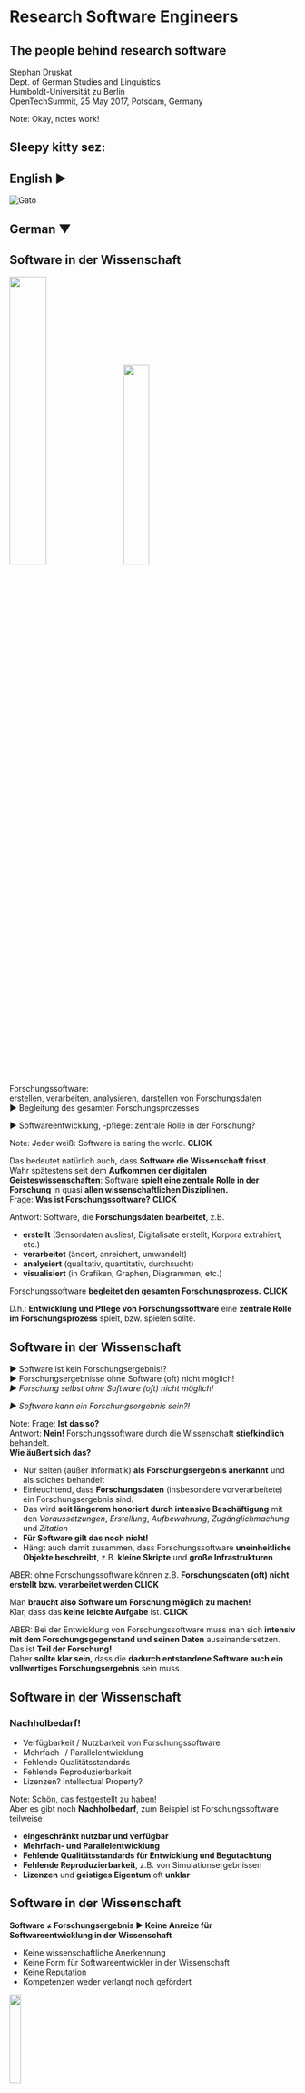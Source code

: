 # Research Software Engineers

## The people behind research software 

Stephan Druskat  
Dept. of German Studies and Linguistics  
Humboldt-Universität zu Berlin  
OpenTechSummit, 25 May 2017, Potsdam, Germany

Note:
Okay, notes work!



## Sleepy kitty sez:  

## English ▶

![Gato](./img/gif.gif)

## German ▼


## Software in der Wissenschaft

<img src="./img/software-world.png" style="border:0; background-color:transparent; width: 36%; height: auto;">&#160;&#160;&#160;&#160;
<img src="./img/software-science.png" style="border:0; background-color:transparent; width: 30%; height: auto;" class="fragment">

Forschungssoftware:  
erstellen, verarbeiten, analysieren, darstellen von Forschungsdaten  
▶ Begleitung des gesamten Forschungsprozesses
<!-- .element class="fragment" -->

▶ Softwareentwicklung, -pflege: zentrale Rolle in der Forschung?
<!-- .element class="fragment" -->

Note:
Jeder weiß: Software is eating the world. **CLICK** 

Das bedeutet natürlich auch, dass **Software die Wissenschaft frisst.**  
Wahr spätestens seit dem **Aufkommen der digitalen Geisteswissenschaften**: Software **spielt eine zentrale Rolle in der Forschung** in quasi **allen wissenschaftlichen Disziplinen.**  
Frage: **Was ist Forschungssoftware?**  **CLICK**

Antwort: Software, die **Forschungsdaten bearbeitet**, z.B.  

- **erstellt** (Sensordaten ausliest, Digitalisate erstellt, Korpora extrahiert, etc.)
- **verarbeitet** (ändert, anreichert, umwandelt)
- **analysiert** (qualitativ, quantitativ, durchsucht)
- **visualisiert** (in Grafiken, Graphen, Diagrammen, etc.)
 
Forschungssoftware **begleitet den gesamten Forschungsprozess.**  **CLICK**

D.h.: **Entwicklung und Pflege von Forschungssoftware** eine **zentrale Rolle im Forschungsprozess** spielt, bzw. spielen sollte.


## Software in der Wissenschaft

▶ Software ist kein Forschungsergebnis!?  
▶ Forschungsergebnisse ohne Software (oft) nicht möglich!  
*▶ Forschung selbst ohne Software (oft) nicht möglich!*  
<!-- .element class="fragment" -->
*▶ Software kann ein Forschungsergebnis sein?!*  
<!-- .element class="fragment" -->

Note:
Frage: **Ist das so?**  
Antwort: **Nein!** Forschungssoftware durch die Wissenschaft **stiefkindlich** behandelt.  
**Wie äußert sich das?**
 
- Nur selten (außer Informatik) **als Forschungsergebnis anerkannt** und als solches behandelt    
- Einleuchtend, dass **Forschungsdaten** (insbesondere vorverarbeitete) ein Forschungsergebnis sind.  
- Das wird **seit längerem honoriert durch intensive Beschäftigung** mit den *Voraussetzungen*, *Erstellung*, *Aufbewahrung*, *Zugänglichmachung* und *Zitation*
- **Für Software gilt das noch nicht!**
- Hängt auch damit zusammen, dass Forschungssoftware **uneinheitliche Objekte beschreibt**, z.B. **kleine Skripte** und **große Infrastrukturen**
 
ABER: ohne Forschungssoftware können z.B. **Forschungsdaten (oft) nicht erstellt bzw. verarbeitet werden** **CLICK** 

Man **braucht also Software um  Forschung möglich zu machen!**    
Klar, dass das **keine leichte Aufgabe** ist. **CLICK**  

ABER: Bei der Entwicklung von Forschungssoftware muss man sich **intensiv mit dem Forschungsgegenstand und seinen Daten** auseinandersetzen.  
Das ist **Teil der Forschung!**  
Daher **sollte klar sein**, dass die **dadurch entstandene Software auch ein vollwertiges Forschungsergebnis** sein muss.


## Software in der Wissenschaft

### Nachholbedarf!

- Verfügbarkeit / Nutzbarkeit von Forschungssoftware
- Mehrfach- / Parallelentwicklung
- Fehlende Qualitätsstandards
- Fehlende Reproduzierbarkeit
- Lizenzen? Intellectual Property?

Note:
Schön, das festgestellt zu haben!  
Aber es gibt noch **Nachholbedarf**, zum Beispiel ist Forschungssoftware teilweise   
 
- **eingeschränkt nutzbar und verfügbar**
- **Mehrfach- und Parallelentwicklung**
- **Fehlende Qualitätsstandards für Entwicklung und Begutachtung**  
- **Fehlende Reproduzierbarkeit**, z.B. von Simulationsergebnissen
- **Lizenzen** und **geistiges Eigentum** oft **unklar**


## Software in der Wissenschaft

**Software ≠ Forschungsergebnis ▶ Keine Anreize für Softwareentwicklung in der Wissenschaft**

- Keine wissenschaftliche Anerkennung
- Keine Form für Softwareentwickler in der Wissenschaft
- Keine Reputation
- Kompetenzen weder verlangt noch gefördert

<img src="./img/angry.png" style="border:0; background-color:transparent; width: 20%; height: auto;" class="fragment">

Note:
**Das Problem ist:** Wenn also Forschungssoftware **kein vollwertiges Forschungsergebnis** ist, dann heißt das:  
Es gibt **keine Anreize, Software in der Wissenschaft zu entwickeln** um die genannten Probleme zu lösen  
Konkret:
 
- **Anerkennung** von Softwareentwicklung als **wissenschaftliche Leistung fehlt**
- Kein **definierter Platz** für Softwareentwickler in der Wissenschaft: keine passenden Stellenbeschreibungen, Jobtitel, Vergütungskategorien, etc.
- **Leistungen im Bereich Software nicht verankert im wiss. Reputationssystem** (Zitate, Bewertungsmaße, etc.)
- **Kompetenzen** im Software Engineering werden **weder verlangt noch gefördert**  

Das Ergebnis davon ist: **CLICK**


## Software in der Wissenschaft

Immerhin: ein (informeller) Jobtitel!

## <span style="color:green;">Research Software Engineer</span> (RSE)

<img src="./img/unicorn.png" style="border:0; background-color:transparent; width: 20%; height: auto;">

Note:
Immerhin, **eine Lösung gibt es**: einen informellen Jobtitel: Research Software Engineer!  
Frage: Was ist ein RSE?


## Research Software Engineers?

Bekannte Merkmale:

- angestellt, um Software für die Forschung entwickeln;
- verbringen wesentliche mehr Arbeitszeit mit Softwareentwicklung als mit anderer Forschung;
- sitzen auf PostDoc-Stellen, obwohl sie Software entwickeln;
- kümmern sich "um den Computerkram der Forschungsgruppe";
- sind keine Ko-Autoren bei Veröffentlichungen die auf ihrer Software beruhen;
- haben keine Maße für das Vorantreiben ihrer Karriere;

<img src="./img/nerd.png" style="border:0; background-color:transparent; width: 20%; height: auto;">

Note:
Forschungssoftware wird **von Personen in den unterschiedlichsten Rollen entwickelt**  
Alle lassen sich **unter RSE zusammenfassen**  
Man erkennt RSEs zum Beispiel **an folgenden Merkmalen**
 
- angestellt, um Software für die Forschung zu entwickeln;
- verbringen **wesentliche Teile ihrer Arbeitszeit** damit Software zu entwickeln statt mit anderen Forschungstätigkeiten;
- **sitzen auf PostDoc-Stellen**, obwohl sie vornehmlich Forschungssoftware entwickeln;
- werden vorgestellt als **die, die "sich um den Computerkram der Forschungsgruppe kümmern"**
- **tauchen nicht als Ko-Autoren von Veröffentlichungen auf**, obwohl sie eine **wichtige Rolle in der Entwicklung der Forschungssoftware** gespielt haben, mit der die Veröffentlichung entstanden ist;
- haben **keine Hilfsmaße zum Vorantreiben** der wissenschaftlichen **Karriere** (Veröffentlichungen), obwohl sie **wichtige Beiträge zur Forschung** gelesitet haben, nur eben **durch Software**


## Research Software Engineers!

<img src="./img/ssi.jpg" style="border:0; background-color:transparent; width: auto; height: 400px;">
<img src="./img/barista.png" style="border:0; background-color:transparent; width: auto; height: 400px;">

Note:
Man sollte verstehen: RSE ist vor allem eine **Rolle** und eine **Menge von Fähigkeiten**, die durch **tiefgreifende Einsicht in die Forschung** erweitert werden
 
Man kann auch sagen: **RSEs sind Menschen, die in der Forschung arbeiten, sich um Forschungssoftware kümmern und denen Software am Herzen liegt.** 

Auf der *Website des Software Sustainability Intitute* gibt es einen Blogpost von **Laurence Billingham**:
**Vergleich von RSEs mit Baristas**, weil wir mit *Respekt für die Rohstoffe* (Forschungsdaten) diese *handwerklich mit hochwertigen Werkzeugen* weiterverarbeiten.    
Man könnte auch sagen: **RSEs sind Kleinbauern**  (oder Großbauern), die **Rohstoffe umsichtig herstellen**.    
Oder: **Betriebe, die hochwertige Weiterverarbeitungsanlagen** bauen.    
Oder: eine Art **Familienbetrieb, der die optimale Espressomaschine** herstellt


## RSE-Initiativen

### UKRSE Association (2013)

### de-RSE (2016)

(16. September 2016: github.com/DE-RSE/www commit 4871e6740a678ddd9ba51db5e67cd6ea235cb9b2)

Note:
**Ein bißchen was Geschichtliches zum Begriff noch**  
Der Begriff des Research Software Engineers wurde in Großbritannien geprägt, wo sich im März 2012 am Queen's College Oxford erstmals eine Gruppe traf, um sich mit der Frage zu beschäftigen, warum es in der Wissenschaft keine Karrierepfade für Softwareentwickler gibt.  
Dies mündete schließlich im Beitrag "The Research Software Engineer" für die Konferenz "Digital Research", die im September 2012 ebenfalls in Oxford stattfand.  
Eine Folge davon war ein Workshop zum Thema ein Jahr später, ebenfalls in Oxford, und die anschließende Gründung der UKRSE Association, die Veranstalter der schließlich 2016 stattfindenden allerersten RSE-Konferenz in Manchester war.
 
Weil es **für Deutschland dieselben Herausforderungen gibt** liegt es nahe, hier **eine ähnliche Struktur aufzubauen**  
Genau das ist passiert: de-RSE ist sozusagen eine **Zweigstelle der UKRSE Association** 
-- **Stephan Janosch** (Max-Planck-Institut für Molekulare Zellbiologie und Genetik, Dresden)
-- **Martin Hammitzsch** hier aus Potsdam vom GFZ
-- **Frank Löffler** (Louisiana State University)


## de-RSE - Mitmachen!

- Interessenvertretung aller RSEs in Deutschland
- Herausforderungen aus regionaler Perspektive angehen
- Ein Forum bieten
- Alle RSEs sind willkommen!
	- Diskutieren
	- Lösungen entwickeln
	- Sich austauschen

Note:
Am Anfang: **GitHub-Page und Mailingliste**    
Inzwischen: **aktiver Slack-Channel**, Mailingliste **über 70 Mitglieder**, **Blog** auf der Website, **Meetup** bei Non-Textual Information in Hannover  
Nächste Schritte: Gründung **gemeinnütziger Verein** (z.B. um eine Konferenz organisieren zu können)
 
** Alle sollen mitmachen!**
 
- de-RSE als **Interessenvertretung aller RSEs** in Deutschland
- Herausforderungen **aus regionaler Perspektive** angehen  
- Alle sind willkommen! **Diskutieren**, **Lösungen entwickeln**, austauschen mit anderen Menschen, die **in der Forschung arbeiten, sich um Forschungssoftware kümmern und denen Software am Herzen liegt.**


## Danke!

### [de-rse.org](http://de-rse.org) (+ [Blog](http://www.de-rse.org/de/blog.html))

### [liste@de-RSE.org](mailto:liste@de-RSE.org)

### [de-rse.slack.com](https://de-rse.slack.com)

stephan.druskat@hu-berlin.de  
[@sdruskat](https://twitter.com/stdruskat)  
[Onlineversion](http://sdruskat.github.io/de-rse-ots-2017/)

<img src="./img/qrcode.png" style="border:0; background-color:transparent; width: auto; height: 200px;">


- http://de-rse.org
- http://rse.ac.uk
- https://www.software.ac.uk/blog/2016-11-17-not-so-brief-history-research-software-engineers
- http://digital-research-2012.oerc.ox.ac.uk/papers/the-research-software-engineer
- https://www.software.ac.uk/blog/2017-04-27-barista-mindset-how-treat-coding-craft
- "Nerd": Wikipedia user MGA73bot2 (CC-BY-SA-3.0)
- "Angry face": Wikipedia user Itsmefor3 (CC-BY-SA-4.0)
- "Better software better research": Software Sustainability Institute (CC-BY-NC-2.5)
- Blog Screenshot: Software Sustainability Institute (CC-BY-NC-2.5)
- Andere: CC0-1.0 



## Software in science

<img src="./img/software-world.png" style="border:0; background-color:transparent; width: 36%; height: auto;">&#160;&#160;&#160;&#160;
<img src="./img/software-science.png" style="border:0; background-color:transparent; width: 30%; height: auto;" class="fragment">

Resesarch software:  
Creation, processing, analysis, visualisation of research data  
▶ Along for the whole ride
<!-- .element class="fragment" -->

▶ Software development/maintenance: central role in research?
<!-- .element class="fragment" -->

Note:
Everybody knows that software is eating the world.  
This means, of course, that software is eating science, too. **CLICK**

True: at least since the **advent of the Digital Humanities**, software has played a central role in pretty much every scientific discipline.  
But **what is scientific software**, or research software?  **CLICK**

It is software that handles research data.  
This can mean that it

- creates research data (such as reading sensor data, digitizing texts, extracting corpora, etc.)
- processes research data (that is, changes it, enriches it, transforms it)
- analyses research data (be it qualitatively, quantitatively, or via search)
- visualizes research data (in graphics, graphs, diagrams, etc.)

As you can see, software is there for the whole research process.  **CLICK**

This also means that the development and maintenance of research software plays a central role in the research process.  
Or at least it should.



## Software in science

▶ Software is not a research result!?  
▶ Research results (often) impossible without software!  
*▶ Research itself (often) impossible without software!*  
<!-- .element class="fragment" -->
*▶ Software can be a research result?!*  
<!-- .element class="fragment" -->

Note:
Because up to now, **research software** has unfortunately been **treated a bit like Cinderella**, with science being the evil step mother.  
How is that?

For one part, software **is hardly ever recognized as a primary research outcome**, at least outside of computer science.  
People have recognized for a while now that **research data**, especially preprocessed research data, are in fact a research outcome.   
This not only makes sense, there has also been a relatively intensive discussion about the premises, elicitation and generation, storage and availability, and reference of research data for quite some time.  
The same cannot be said for software. Yet.  
This is also due to the fact that the term "research software" is used to describe a **wide variety of objects.**  
Research software can be anything from small scripts that have been created on the fly to solve a specific problem, or make an arduous task that much easier, to large software infrastructures with a large user base and millions of lines of code.  

The point that everyone seemed to have missed, though, is that **without software, other research outcomes (such as research data for example) can often not be created or processed** in the first place.  **CLICK**

In order **to enable research, therefore, software must be created**.  
The problem, and I think everybody here will know that, is that making software is not a trivial task.  **CLICK**

Now, add the fact that research per definition includes the scrutinous inspection of a research object and its data.  
Then, it **should become sufficiently clear that the product of this whole process**, namely the software product, **must be regarded a regular research outcome.**  



## Software in science

### A long way to go!

- Availability / usability of research software
- Multiplicate / parallel developments
- Lack of quality standards
- Lack of reproducibility
- Licenses? Intellectual property?

Note:
**Despite this noble claim, we still have a long way to go.**  
Here is an **incomplete list of why**:

- Limited availability and usability of research software
- Multiple and parallel implementation of solutions for the same problem
- A lack of quality standards for the development and review of research software
- A lack of reproducibility, for example of simulation results
- Unclear policies regarding publication, for example in terms of licenses and intellectual property



## Software in science

**Software ≠ Research result ▶ No incentives for software development in science**

- No academic recognition
- No defined place for software developers in science
- No reputation
- Competences neither sought nor promoted

<img src="./img/angry.png" style="border:0; background-color:transparent; width: 20%; height: auto;" class="fragment">

Note:
Now, the disregard of software as a first class citizen of research results leads directly to another set of issues:  
There are simply no incentives for the creation of software in science, for example to solve the above-mentioned issues.  
More precisely:

- A lack of recognition for software development as a scientific achievement in general
- There is no dedicated space for software developers in the academic system, i.e., no suitable job descriptions, no suitable job titles, no column in the wage table, etc.
- Achievement in research software development is not linked to the academic reputation system, for example through citations, impact metrics, etc.
- Skills in software development are usually neither asked for nor promoted



## Software in science

At least: an (informal) job title!

## <span style="color:green;">Research Software Engineer</span> (RSE)

<img src="./img/unicorn.png" style="border:0; background-color:transparent; width: 20%; height: auto;">

Note:
This all **sounds very bleak**, doesn't it!
Well, at least there is **a silver lining with regard to one of these issues**, namely an informal job title: Research Software Engineer!



## Research Software Engineers?

Potential properties:

- Employed to develop software for research;
- spends more time developing software than with other research;
- employed as PostDoc despite mostly developing software;
- "does computers for the research group";
- not a co-author on publications powered by software contributed to significantly;
- no metrics to progress academic career.

<img src="./img/nerd.png" style="border:0; background-color:transparent; width: 20%; height: auto;">

Note:
But **what is a Research Software Engineer**?  
Research software is being developed and maintained by people in very different roles, with different approaches and with varying intensity.  
However, there is no reason why all of these people cannot be called Research Software Engineers (RSEs).  
RSEs can be distinguished, for example, by one or more of the following properties:  

- They are employed to develop software for research;
- they spend considerably more time developing software than with other research endeavours;
- they are employed as a postdoctoral researcher although the mainly develop software;
- they are introduced as the person who "does computers" in the research group;
- they are sometimes not named as co-authors on research papers despite having contributed significantly to a software that has been used to create them;
- they lack the metrics to progress their academic career, such as papers and conference talks, although they have contributed significantly to research through software;



## Research Software Engineers!

<img src="./img/ssi.jpg" style="border:0; background-color:transparent; width: auto; height: 400px;">
<img src="./img/barista.png" style="border:0; background-color:transparent; width: auto; height: 400px;">

Note:
The variety of these examples shows that **RSE is not a formalised title**, but rather a set of skills, refined by an intimate understanding of research objects and processes. 

RSEs are, in short, **people who work in science and care about software.**  

Laurence Billingham has likened us to baristas, who respectfully process raw materials (research data) with high quality products.  
We could also be described as farmers carefully producing the raw materials; or as companies building high-end processing plants with engineer-grade precision; or as workshops crafting the optimal espresso machine.  



## RSE initiatives

### UKRSE Association (2013)

### de-RSE (2016)

(16 Sep 2016: github.com/DE-RSE/www commit 4871e6740a678ddd9ba51db5e67cd6ea235cb9b2)

Note:
A bit of history:  
The term "Research Software Engineer" has been created in the UK, or more precisely at Queen's College, Oxford, where in March 2012 a group of people met to discuss the question why there were no career paths for software developers in science.  
This lead to a paper titled "The Research Software Engineer" submitted to the "Digital Research" conference in Oxford in September 2012.  
This in turn triggered a dedicated workshop in Oxford a year later and the birth of the UKRSE Association, which organized the first ever RSE conference in Manchester in 2016.

But because the above-mentioned challenges not only apply in the UK, but in global science in general, it has been an obvious next step to build a simliar infrastructure elsewhere, for example in Germany.  
Incubated at the RSE conference in Manchester, three of its participants -- Stephan Janosch (Max-Planck-Institut für Molekulare Zellbiologie und Genetik, Dresden), Martin Hammitzsch (Deutsches GeoForschungsZentrum, Potsdam), and Frank Löffler (Louisiana State University) -- kickstarted de-RSE, the German chapter of the UKRSE Association.



## de-RSE - Join us!

- Represents the interests of all RSEs in Germany
- Tackles challenges from a regional perspective
- Provides a forum
- All RSEs welcome to
	- discuss
	- develop solutions
	- exchange with others

Note:
In the beginning, de-RSE was simply a GitHub page and a mailing list.  
By now, there is also an active Slack channel, the mailing list has grown to over 70 subscribers, the website has a blog, and there has been a first personal meetup at the "Non-Textual Information" conference in Hannover in May 2017.  
As a next step, we plan to found our own non-profit association (gemeinnütziger Verein), which will make it easier, for example, to organize the first ever German language RSE conference.  

de-RSE represents the interests of all Research Software Engineers in Germany.  
We want to tackle the present challenges from a specific regional perspective, for which we welcome all of you RSEs who are interested in contributing to the discussion, want to develop solutions, and use de-RSE as a forum for an exchange with people like yourself, who work in science and care for software.  



## Thanks!

### [de-rse.org](http://de-rse.org) (+ [Blog](http://www.de-rse.org/de/blog.html))

### [liste@de-RSE.org](mailto:liste@de-RSE.org)

### [de-rse.slack.com](https://de-rse.slack.com)

stephan.druskat@hu-berlin.de  
[@sdruskat](https://twitter.com/stdruskat)  
[Online version](http://sdruskat.github.io/de-rse-ots-2017/)

<img src="./img/qrcode.png" style="border:0; background-color:transparent; width: auto; height: 200px;">



- http://de-rse.org
- http://rse.ac.uk
- https://www.software.ac.uk/blog/2016-11-17-not-so-brief-history-research-software-engineers
- http://digital-research-2012.oerc.ox.ac.uk/papers/the-research-software-engineer
- https://www.software.ac.uk/blog/2017-04-27-barista-mindset-how-treat-coding-craft
- "Nerd": Wikipedia user MGA73bot2 (CC-BY-SA-3.0)
- "Angry face": Wikipedia user Itsmefor3 (CC-BY-SA-4.0)
- "Better software better research": Software Sustainability Institute (CC-BY-NC-2.5)
- Blog Screenshot: Software Sustainability Institute (CC-BY-NC-2.5)
- Others: CC0-1.0 
